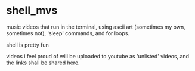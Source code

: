 # shell_mvs
music videos that run in the terminal, using ascii art (sometimes my own, sometimes not), 'sleep' commands, and for loops. 

shell is pretty fun 

videos i feel proud of will be uploaded to youtube as 'unlisted' videos, and the links shall be shared here. 
